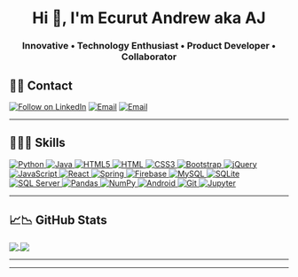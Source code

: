 <h1 align="center">Hi 👋, I'm Ecurut Andrew aka AJ</h1>
<h3 align="center">Innovative • Technology Enthusiast • Product Developer • Collaborator</h3>

<!--
**ajso/ajso** is a ✨ _special_ ✨ repository because its `README.md` (this file) appears on your GitHub profile.

Here are some ideas to get you started:

- 🔭 I’m currently working on ...
- 🌱 I’m currently learning ...
- 👯 I’m looking to collaborate on ...
- 🤔 I’m looking for help with ...
- 💬 Ask me about ...
- 📫 How to reach me: ...
- 😄 Pronouns: ...
- ⚡ Fun fact: ...
-->
## 📝📧 Contact

<p align="left">
  <a href="https://www.linkedin.com/in/andrew-ecurut-angura-987266b4/" target="_blank"><img title="Follow on LinkedIn" src="https://img.shields.io/badge/LinkedIn-0077B5?style=for-the-badge&logo=linkedin&logoColor=white"/></a>
  <a href="mailto:andre.ecurut@gmail.com" target="_blank"><img title="Email" src="https://img.shields.io/badge/Gmail-D14836?style=for-the-badge&logo=gmail&logoColor=white"/></a>
  <a href="mailto:andre.ecurut@outlook.com" target="_blank"><img title="Email" src="https://img.shields.io/badge/Microsoft_Outlook-0078D4?style=for-the-badge&logo=microsoft-outlook&logoColor=white"/><a>
</p>

<hr>

## 👩‍💻🚀 Skills

<p align="left">
 <a href="#">
  <img alt="Python" src="https://img.shields.io/badge/python%20-%2314354C.svg?&style=for-the-badge&logo=python&logoColor=white"/>
  <img alt="Java" src="https://img.shields.io/badge/java-%23ED8B00.svg?&style=for-the-badge&logo=java&logoColor=white"/>
  <img alt="HTML5" src="https://img.shields.io/badge/html5%20-%23E34F26.svg?&style=for-the-badge&logo=html5&logoColor=white"/>
  <img alt="HTML" src="https://img.shields.io/badge/HTML-239120?style=for-the-badge&logo=html5&logoColor=white"/>
  <img alt="CSS3" src="https://img.shields.io/badge/css3%20-%231572B6.svg?&style=for-the-badge&logo=css3&logoColor=white"/>
  <img alt="Bootstrap" src="https://img.shields.io/badge/bootstrap%20-%23563D7C.svg?&style=for-the-badge&logo=bootstrap&logoColor=white"/>
  <img alt="jQuery" src="https://img.shields.io/badge/jquery%20-%230769AD.svg?&style=for-the-badge&logo=jquery&logoColor=white"/>
  <img alt="JavaScript" src="https://img.shields.io/badge/javascript%20-%23323330.svg?&style=for-the-badge&logo=javascript&logoColor=%23F7DF1E"/>
  <img alt="React" src ="https://img.shields.io/badge/React-20232A?style=for-the-badge&logo=react&logoColor=61DAFB"/>
  <img alt="Spring" src ="https://img.shields.io/badge/Spring-6DB33F?style=for-the-badge&logo=spring&logoColor=white"/>
  <img alt="Firebase" src="https://img.shields.io/badge/firebase%20-%23039BE5.svg?&style=for-the-badge&logo=firebase"/>
  <img alt="MySQL" src="https://img.shields.io/badge/mysql-%2300f.svg?&style=for-the-badge&logo=mysql&logoColor=white"/>
  <img alt="SQLite" src ="https://img.shields.io/badge/sqlite-%2307405e.svg?&style=for-the-badge&logo=sqlite&logoColor=white"/>
  <img alt="SQL Server" src ="https://img.shields.io/badge/Microsoft_SQL_Server-CC2927?style=for-the-badge&logo=microsoft-sql-server&logoColor=white"/>
  <img alt="Pandas" src="https://img.shields.io/badge/pandas%20-%23150458.svg?&style=for-the-badge&logo=pandas&logoColor=white" />
  <img alt="NumPy" src="https://img.shields.io/badge/numpy%20-%23013243.svg?&style=for-the-badge&logo=numpy&logoColor=white" />
  <img alt="Android" src="https://img.shields.io/badge/Android-3DDC84?style=for-the-badge&logo=android&logoColor=white" />
  <img alt="Git" src="https://img.shields.io/badge/git%20-%23F05033.svg?&style=for-the-badge&logo=git&logoColor=white"/>
  <img alt="Jupyter" src="https://img.shields.io/badge/Jupyter%20-%23F37626.svg?&style=for-the-badge&logo=Jupyter&logoColor=white" />
  </a>
</p>

<hr>

## 📈📉 GitHub Stats

<a href="#">
  <img align="center" src="https://github-readme-stats.vercel.app/api/top-langs/?username=ajso&langs_count=8&layout=compact&show_icons=true&theme=light" />
</a>
    <a href="#">
 <img align="center" src="https://github-readme-streak-stats.herokuapp.com/?user=ajso&theme=light">
 </a>
<hr>
<!-- <a href="#">
  <img align="center" src="https://github-readme-stats.vercel.app/api?username=ajso&show_icons=true&layout=compact&theme=light&hide=stars" />
</a>
    -->
<hr>
